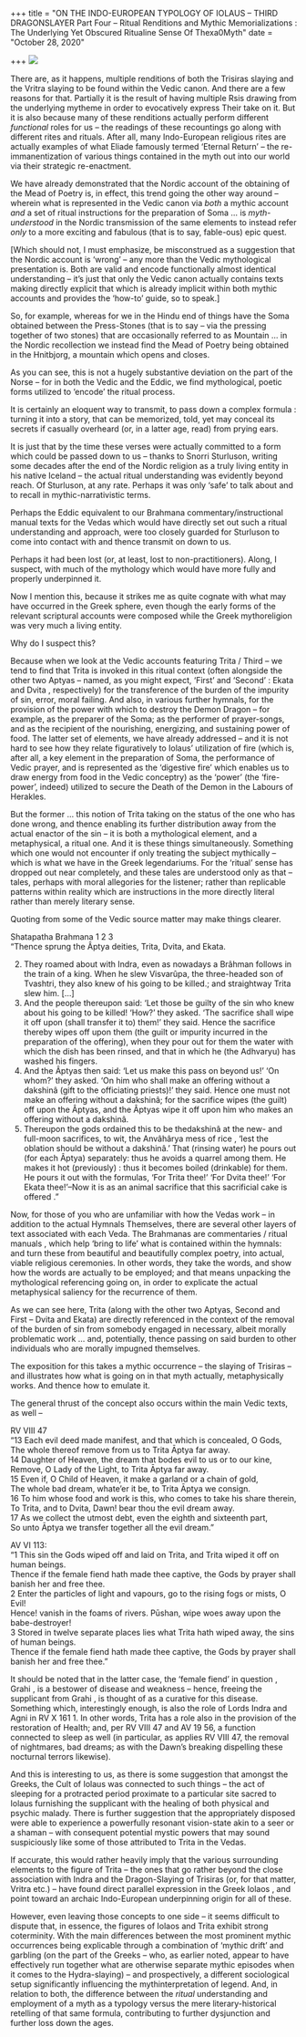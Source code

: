 +++
title = "ON THE INDO-EUROPEAN TYPOLOGY OF IOLAUS – THIRD DRAGONSLAYER  Part Four – Ritual Renditions and Mythic Memorializations : The Underlying Yet Obscured Ritualine Sense Of Thexa0Myth"
date = "October 28, 2020"

+++
![](https://aryaakasha.files.wordpress.com/2020/10/hercules-fighting-with-the-lernaean-hydra-francisco-de-zurbaran.jpg?w=900)

There are, as it happens, multiple renditions of both the Trisiras
slaying and the Vritra slaying to be found within the Vedic canon. And
there are a few reasons for that. Partially it is the result of having
multiple Rsis drawing from the underlying mytheme in order to
evocatively express Their take on it. But it is also because many of
these renditions actually perform different *functional* roles for us –
the readings of these recountings go along with different rites and
rituals. After all, many Indo-European religious rites are actually
examples of what Eliade famously termed ‘Eternal Return’ – the
re-immanentization of various things contained in the myth out into our
world via their strategic re-enactment.

We have already demonstrated that the Nordic account of the obtaining of
the Mead of Poetry is, in effect, this trend going the other way around
– wherein what is represented in the Vedic canon via *both* a mythic
account *and* a set of ritual instructions for the preparation of Soma …
is *myth-understood* in the Nordic transmission of the same elements to
instead refer *only* to a more exciting and fabulous (that is to say,
fable-ous) epic quest.

\[Which should not, I must emphasize, be misconstrued as a suggestion
that the Nordic account is ‘wrong’ – any more than the Vedic
mythological presentation is. Both are valid and encode functionally
almost identical understanding – it’s just that only the Vedic canon
actually contains texts making directly explicit that which is already
implicit within both mythic accounts and provides the ‘how-to’ guide, so
to speak.\]

So, for example, whereas for we in the Hindu end of things have the Soma
obtained between the Press-Stones (that is to say – via the pressing
together of two stones) that are occasionally referred to as Mountain …
in the Nordic recollection we instead find the Mead of Poetry being
obtained in the Hnitbjorg, a mountain which opens and closes.

As you can see, this is not a hugely substantive deviation on the part
of the Norse – for in both the Vedic and the Eddic, we find
mythological, poetic forms utilized to ‘encode’ the ritual process.

It is certainly an eloquent way to transmit, to pass down a complex
formula : turning it into a story, that can be memorized, told, yet may
conceal its secrets if casually overheard (or, in a latter age, read)
from prying ears.

It is just that by the time these verses were actually committed to a
form which could be passed down to us – thanks to Snorri Sturluson,
writing some decades after the end of the Nordic religion as a truly
living entity in his native Iceland – the actual ritual understanding
was evidently beyond reach. Of Sturluson, at any rate. Perhaps it was
only ‘safe’ to talk about and to recall in mythic-narrativistic terms.

Perhaps the Eddic equivalent to our Brahmana commentary/instructional
manual texts for the Vedas which would have directly set out such a
ritual understanding and approach, were too closely guarded for
Sturluson to come into contact with and thence transmit on down to us.

Perhaps it had been lost (or, at least, lost to non-practitioners).
Along, I suspect, with much of the mythology which would have more fully
and properly underpinned it.

Now I mention this, because it strikes me as quite cognate with what may
have occurred in the Greek sphere, even though the early forms of the
relevant scriptural accounts were composed while the Greek mythoreligion
was very much a living entity.

Why do I suspect this?

Because when we look at the Vedic accounts featuring Trita / Third – we
tend to find that Trita is invoked in this ritual context (often
alongside the other two Aptyas – named, as you might expect, ‘First’ and
‘Second’ : Ekata and Dvita , respectively) for the transference of the
burden of the impurity of sin, error, moral failing. And also, in
various further hymnals, for the provision of the power with which to
destroy the Demon Dragon – for example, as the preparer of the Soma; as
the performer of prayer-songs, and as the recipient of the nourishing,
energizing, and sustaining power of food. The latter set of elements, we
have already addressed – and it is not hard to see how they relate
figuratively to Iolaus’ utilization of fire (which is, after all, a key
element in the preparation of Soma, the performance of Vedic prayer, and
is represented as the ‘digestive fire’ which enables us to draw energy
from food in the Vedic conceptry) as the ‘power’ (the ‘fire-power’,
indeed) utilized to secure the Death of the Demon in the Labours of
Herakles.

But the former … this notion of Trita taking on the status of the one
who has done wrong, and thence enabling its further distribution away
from the actual enactor of the sin – it is both a mythological element,
and a metaphysical, a ritual one. And it is these things simultaneously.
Something which one would not encounter if only treating the subject
mythically – which is what we have in the Greek legendariums. For the
‘ritual’ sense has dropped out near completely, and these tales are
understood only as that – tales, perhaps with moral allegories for the
listener; rather than replicable patterns within reality which are
instructions in the more directly literal rather than merely literary
sense.

Quoting from some of the Vedic source matter may make things clearer.

Shatapatha Brahmana 1 2 3  
“Thence sprung the Âptya deities, Trita, Dvita, and Ekata.

2.  They roamed about with Indra, even as nowadays a Brâhman follows in
    the train of a king. When he slew Visvarûpa, the three-headed son of
    Tvashtri, they also knew of his going to be killed.; and straightway
    Trita slew him. \[…\]
3.  And the people thereupon said: ‘Let those be guilty of the sin who
    knew about his going to be killed! ‘How?’ they asked. ‘The sacrifice
    shall wipe it off upon (shall transfer it to) them!’ they said.
    Hence the sacrifice thereby wipes off upon them (the guilt or
    impurity incurred in the preparation of the offering), when they
    pour out for them the water with which the dish has been rinsed, and
    that in which he (the Adhvaryu) has washed his fingers.
4.  And the Âptyas then said: ‘Let us make this pass on beyond us!’ ‘On
    whom?’ they asked. ‘On him who shall make an offering without a
    dakshinâ (gift to the officiating priests)!’ they said. Hence one
    must not make an offering without a dakshinâ; for the sacrifice
    wipes (the guilt) off upon the Âptyas, and the Âptyas wipe it off
    upon him who makes an offering without a dakshinâ.
5.  Thereupon the gods ordained this to be thedakshinâ at the new- and
    full-moon sacrifices, to wit, the Anvâhârya mess of rice , ‘lest the
    oblation should be without a dakshinâ.’ That (rinsing water) he
    pours out (for each Âptya) separately: thus he avoids a quarrel
    among them. He makes it hot (previously) : thus it becomes boiled
    (drinkable) for them. He pours it out with the formulas, ‘For Trita
    thee!’ ‘For Dvita thee!’ ‘For Ekata thee!’–Now it is as an animal
    sacrifice that this sacrificial cake is offered .”

Now, for those of you who are unfamiliar with how the Vedas work – in
addition to the actual Hymnals Themselves, there are several other
layers of text associated with each Veda. The Brahmanas are commentaries
/ ritual manuals , which help ‘bring to life’ what is contained within
the hymnals: and turn these from beautiful and beautifully complex
poetry, into actual, viable religious ceremonies. In other words, they
take the words, and show how the words are actually to be employed; and
that means unpacking the mythological referencing going on, in order to
explicate the actual metaphysical saliency for the recurrence of them.

As we can see here, Trita (along with the other two Aptyas, Second and
First – Dvita and Ekata) are directly referenced in the context of the
removal of the burden of sin from somebody engaged in necessary, albeit
morally problematic work … and, potentially, thence passing on said
burden to other individuals who are morally impugned themselves.

The exposition for this takes a mythic occurrence – the slaying of
Trisiras – and illustrates how what is going on in that myth actually,
metaphysically works. And thence how to emulate it.

The general thrust of the concept also occurs within the main Vedic
texts, as well –

RV VIII 47  
“13 Each evil deed made manifest, and that which is concealed, O Gods,  
The whole thereof remove from us to Trita Āptya far away.  
14 Daughter of Heaven, the dream that bodes evil to us or to our kine,  
Remove, O Lady of the Light, to Trita Āptya far away.  
15 Even if, O Child of Heaven, it make a garland or a chain of gold,  
The whole bad dream, whate’er it be, to Trita Āptya we consign.  
16 To him whose food and work is this, who comes to take his share
therein,  
To Trita, and to Dvita, Dawn! bear thou the evil dream away.  
17 As we collect the utmost debt, even the eighth and sixteenth part,  
So unto Āptya we transfer together all the evil dream.”

AV VI 113:  
“1 This sin the Gods wiped off and laid on Trita, and Trita wiped it off
on human beings.  
Thence if the female fiend hath made thee captive, the Gods by prayer
shall banish her and free thee.  
2 Enter the particles of light and vapours, go to the rising fogs or
mists, O Evil!  
Hence! vanish in the foams of rivers. Pūshan, wipe woes away upon the
babe-destroyer!  
3 Stored in twelve separate places lies what Trita hath wiped away, the
sins of human beings.  
Thence if the female fiend hath made thee captive, the Gods by prayer
shall banish her and free thee.”

It should be noted that in the latter case, the ‘female fiend’ in
question , Grahi , is a bestower of disease and weakness – hence,
freeing the supplicant from Grahi , is thought of as a curative for this
disease. Something which, interestingly enough, is also the role of
Lords Indra and Agni in RV X 161 1. In other words, Trita has a role
also in the provision of the restoration of Health; and, per RV VIII 47
and AV 19 56, a function connected to sleep as well (in particular, as
applies RV VIII 47, the removal of nightmares, bad dreams; as with the
Dawn’s breaking dispelling these nocturnal terrors likewise).

And this is interesting to us, as there is some suggestion that amongst
the Greeks, the Cult of Iolaus was connected to such things – the act of
sleeping for a protracted period proximate to a particular site sacred
to Iolaus furnishing the supplicant with the healing of both physical
and psychic malady. There is further suggestion that the appropriately
disposed were able to experience a powerfully resonant vision-state akin
to a seer or a shaman – with consequent potential mystic powers that may
sound suspiciously like some of those attributed to Trita in the Vedas.

If accurate, this would rather heavily imply that the various
surrounding elements to the figure of Trita – the ones that go rather
beyond the close association with Indra and the Dragon-Slaying of
Trisiras (or, for that matter, Vritra etc.) – have found direct parallel
expression in the Greek Iolaos , and point toward an archaic
Indo-European underpinning origin for all of these.

However, even leaving those concepts to one side – it seems difficult to
dispute that, in essence, the figures of Iolaos and Trita exhibit strong
coterminity. With the main differences between the most prominent mythic
occurrences being explicable through a combination of ‘mythic drift’ and
garbling (on the part of the Greeks – who, as earlier noted, appear to
have effectively run together what are otherwise separate mythic
episodes when it comes to the Hydra-slaying) – and prospectively, a
different sociological setup significantly influencing the
mythinterpretation of legend. And, in relation to both, the difference
between the *ritual* understanding and employment of a myth as a
typology versus the mere literary-historical retelling of that same
formula, contributing to further dysjunction and further loss down the
ages.
